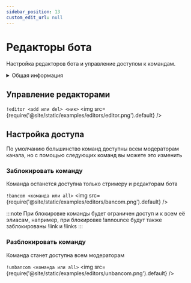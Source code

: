 ```yaml
---
sidebar_position: 13
custom_edit_url: null
---
```


# Редакторы бота

Настройка редакторов бота и управление доступом к командам.

<details>
  <summary>Общая информация</summary>
  <ul>
    <li><b>Название:</b> editor</li>
    <li><b>Элиасы:</b> отсутствуют</li>
    <li><b>Кулдаун:</b> общий 5 секунд</li>
    <li><a href="https://github.com/Relanit/ModBoty/blob/master/ModBoty/cogs/editors.py"><b>Исходный код</b></a></li>
  </ul>
</details>

## Управление редакторами
`!editor <add или del> <ник>`
<img src={require('@site/static/examples/editors/editor.png').default} />

## Настройка доступа

По умолчанию большинство команд доступны всем модераторам канала, но с помощью следующих команд вы можете это изменить

### Заблокировать команду
Команда останется доступна только стримеру и редакторам бота

`!bancom <команда или all>`
<img src={require('@site/static/examples/editors/bancom.png').default} /> <p></p>

:::note
При блокировке команды будет ограничен доступ и к всем её элиасам, например, при блокировке !announce будут также заблокированы !link и !links
:::

### Разблокировать команду
Команда станет доступна всем модераторам

`!unbancom <команда или all>`
<img src={require('@site/static/examples/editors/unbancom.png').default} />